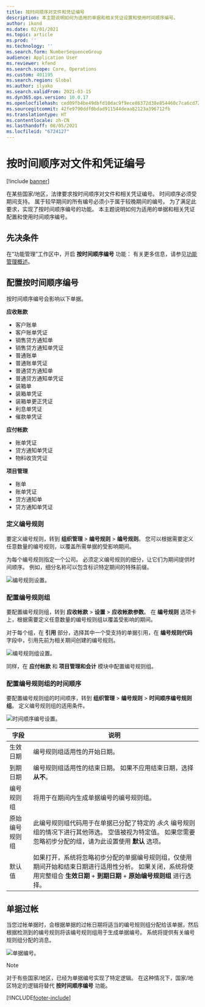 ```yaml
---
title: 按时间顺序对文件和凭证编号
description: 本主题说明如何为适用的单据和相关凭证设置和使用时间顺序编号。
author: ikond
ms.date: 02/01/2021
ms.topic: article
ms.prod: ''
ms.technology: ''
ms.search.form: NumberSequenceGroup
audience: Application User
ms.reviewer: kfend
ms.search.scope: Core, Operations
ms.custom: 401195
ms.search.region: Global
ms.author: ilyako
ms.search.validFrom: 2021-03-15
ms.dyn365.ops.version: 10.0.17
ms.openlocfilehash: ced09fb4be49dbfd10dac9f9ece86372d38e854460c7ca6cd72922c64ac7cce4
ms.sourcegitcommit: 42fe9790ddf0bdad911544deaa82123a396712fb
ms.translationtype: HT
ms.contentlocale: zh-CN
ms.lasthandoff: 08/05/2021
ms.locfileid: "6724127"
---
```

# <a name="numbering-documents-and-vouchers-chronologically"></a>按时间顺序对文件和凭证编号

[!include [banner](../includes/banner.md)]


在某些国家/地区，法律要求按时间顺序对文件和相关凭证编号。 时间顺序必须受期间支持。 属于较早期间的所有编号必须小于属于较晚期间的编号。 为了满足此要求，实现了按时间顺序编号的功能。 本主题说明如何为适用的单据和相关凭证配置和使用时间顺序编号。

## <a name="prerequisites"></a>先决条件

在“功能管理”工作区中，开启 **按时间顺序编号** 功能： 有关更多信息，请参见[功能管理概述](../../fin-ops-core/fin-ops/get-started/feature-management/feature-management-overview.md)。

## <a name="configure-chronological-numbering"></a>配置按时间顺序编号

按时间顺序编号会影响以下单据。

**应收账款**
- 客户账单
- 客户账单凭证
- 销售贷方通知单
- 销售贷方通知单凭证
- 普通账单
- 普通账单凭证
- 普通贷方通知单
- 普通贷方通知单凭证
- 装箱单
- 装箱单凭证
- 装箱单更正凭证
- 利息单凭证
- 催款单凭证

**应付帐款**
- 账单凭证
- 贷方通知单凭证
- 物料收货凭证

**项目管理**
- 账单
- 账单凭证
- 贷方通知单
- 贷方通知单凭证 

### <a name="define-number-sequences"></a>定义编号规则

要定义编号规则，转到 **组织管理** > **编号规则** > **编号规则**。 您可以根据需要定义任意数量的编号规则，以覆盖所需单据的受影响期间。 

为每个编号规则指定一个公司。 必须定义编号规则的细分，让它们为期间提供时间顺序。 例如，细分名称可以包含标识特定期间的特殊前缀。

![编号规则设置。](media/chrono-num-sequence.jpg)

### <a name="configure-number-sequence-groups"></a>配置编号规则组

要配置编号规则组，转到 **应收帐款** > **设置** > **应收帐款参数**。 在 **编号规则** 选项卡上，根据需要定义任意数量的编号规则组以覆盖受影响的期间。 

对于每个组，在 **引用** 部分，选择其中一个受支持的单据引用，在 **编号规则代码** 字段中，引用先前为相关期间创建的编号规则。

![编号规则组设置。](media/chrono-num-sequence-group.jpg)

同样，在 **应付帐款** 和 **项目管理和会计** 模块中配置编号规则组。

### <a name="configure-number-sequence-groups-chronology"></a>配置编号规则组的时间顺序

要配置编号规则组的时间顺序，转到 **组织管理** > **编号规则** > **时间顺序编号规则组**。 定义编号规则组的适用条件。

![时间顺序编号设置。](media/chrono-num-sequence-group-period.jpg)

| 字段            | 说明                                                                                                                                                                                                                                                                                                                                                                                   |
|---------------------|------------------------------------------------------------------------------------------------------------------------------------------------------------------------------------------------------------------------------------------------------------------------------------------------------------------------------------------------------------------------------------------------|
| 生效日期  | 编号规则组适用性的开始日期。 |
| 到期日期      | 编号规则组适用性的结束日期。 如果不应用结束日期，选择 **从不**。 |
| 编号规则组 | 将用于在期间内生成单据编号的编号规则组。 |
| 原始编号规则组 | 此编号规则组代码用于在单据已分配了特定的 *永久* 编号规则组的情况下进行其他筛选。 空值被视为特定值。 如果您需要忽略初步分配的组，请为此设置使用 **默认** 选项。 |
| 默认值 | 如果打开，系统将忽略初步分配的单据编号规则组，仅使用期间开始和结束日期进行适用性分析。 如果关闭，系统将使用完整组合 **生效日期** + **到期日期** + **原始编号规则组** 进行选择。 |

## <a name="document-posting"></a>单据过帐
当您过帐单据时，会根据单据的过帐日期将适当的编号规则组分配给该单据，然后根据检测到的编号规则将该编号规则组用于生成单据编号。 系统将提供有关编号规则组分配的消息。

![单据编号。](media/chrono-num-sequence-fti.jpg)

> [!NOTE]
> 对于有些国家/地区，已经为单据编号实现了特定逻辑。 在这种情况下，国家/地区特定的逻辑将替代 **按时间顺序编号** 功能。


[!INCLUDE[footer-include](../../includes/footer-banner.md)]
